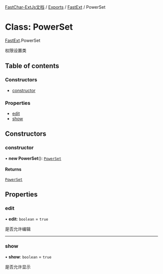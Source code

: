 [FastChar-ExtJs文档](../README.md) / [Exports](../modules.md) / [FastExt](../modules/FastExt.md) / PowerSet

# Class: PowerSet

[FastExt](../modules/FastExt.md).PowerSet

权限设置类

## Table of contents

### Constructors

- [constructor](FastExt.PowerSet.md#constructor)

### Properties

- [edit](FastExt.PowerSet.md#edit)
- [show](FastExt.PowerSet.md#show)

## Constructors

### constructor

• **new PowerSet**(): [`PowerSet`](FastExt.PowerSet.md)

#### Returns

[`PowerSet`](FastExt.PowerSet.md)

## Properties

### edit

• **edit**: `boolean` = `true`

是否允许编辑

___

### show

• **show**: `boolean` = `true`

是否允许显示
